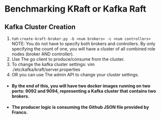 # Benchmarking KRaft or Kafka Raft 

## Kafka Cluster Creation

1. run `create-kraft-broker.py -b <num brokers> -c <num controllers>`
NOTE: You do not have to specify both brokers and controllers. By only specifying the count of one, you will have a cluster of all combined role nodes (broker AND controller).
2. Use The go client to produce/consume from the cluster. 
3.  To change the kafka cluster settings: vim ./etc/kafka/kraft/server.properties
4. OR you can use The admin API to change your cluster settings. 
    
* #### By the end of this, you will have two docker images running on two ports: 9092 and 9094, representing a Kafka cluster that contains two brokers. 

* #### The producer logic is consuming the Github JSON file provided by Franco. 
   
   
